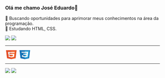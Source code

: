 ### Olá me chamo José Eduardo👋


 🤝 Buscando oportunidades para aprimorar meus conhecimentos na área da programação. <br>
 🔭 Estudando HTML, CSS.


<div>
<img width="42%" src="https://github-readme-stats.vercel.app/api?username=J0se-Eduardo&show_icons=true&bg_color=00000000"> 
 <img width="50%" src="https://github-readme-stats.vercel.app/api/top-langs/?username=J0se-Eduardo&show_icons=true&bg_color=00000000">
</div>

<hr>
<div>
 <img align="center" alt="Rafa-HTML" height="30" width="40" src="https://raw.githubusercontent.com/devicons/devicon/master/icons/html5/html5-original.svg">
  <img align="center" alt="Rafa-CSS" height="30" width="40" src="https://raw.githubusercontent.com/devicons/devicon/master/icons/css3/css3-original.svg">
</div>
<hr>

<div>
  <a href="https://instagram.com/_jose.ed" target="_blank"><img src="https://img.shields.io/badge/-Instagram-%23E4405F?style=for-the-badge&logo=instagram&logoColor=white" target="_blank"></a>
   <a href = "joseeduardoaraujomoura@gmail.com"><img src="https://img.shields.io/badge/-Gmail-%23333?style=for-the-badge&logo=gmail&logoColor=white" target="_blank"></a>
   	
</div>
